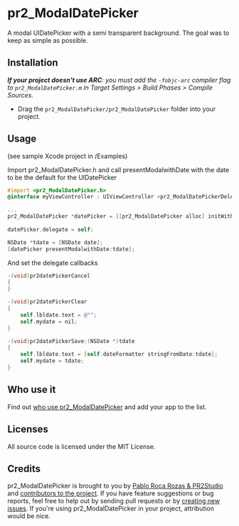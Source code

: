 
# pr2_ModalDatePicker

A modal UIDatePicker with a semi transparent background. The goal was to keep as simple as possible.


## Installation

_**If your project doesn't use ARC**: you must add the `-fobjc-arc` compiler flag to `pr2_ModalDatePicker.m` in Target Settings > Build Phases > Compile Sources._

* Drag the `pr2_ModalDatePicker/pr2_ModalDatePicker` folder into your project.

## Usage

(see sample Xcode project in /Examples)

Import pr2_ModalDatePicker.h and call presentModalwithDate with the date to be the default for the UIDatePicker

```objective-c
#import <pr2_ModalDatePicker.h>
@interface myViewController : UIViewController <pr2_ModalDatePickerDelegate>

...
pr2_ModalDatePicker *datePicker = [[pr2_ModalDatePicker alloc] initWithNibName:@"pr2_ModalDatePicker" bundle:nil];
	
datePicker.delegate = self;

NSDate *tdate = [NSDate date];
[datePicker presentModalwithDate:tdate];
```

And set the delegate callbacks


```objective-c
-(void)pr2datePickerCancel
{
}

-(void)pr2datePickerClear
{
	self.lbldate.text = @"";
	self.mydate = nil;
}

-(void)pr2datePickerSave:(NSDate *)tdate
{
	self.lbldate.text = [self.dateFormatter stringFromDate:tdate];
	self.mydate = tdate;
}
```

## Who use it

Find out [who use pr2_ModalDatePicker](https://github.com/pabloroca/pr2_ModalDatePicker/wiki/Who-Use-pr2_ModalDatePicker) and add your app to the list.

## Licenses

All source code is licensed under the MIT License.

## Credits

pr2_ModalDatePicker is brought to you by [Pablo Roca Rozas & PR2Studio](http://www.pr2studio.com) and [contributors to the project](https://github.com/pabloroca/pr2_ModalDatePicker/contributors). If you have feature suggestions or bug reports, feel free to help out by sending pull requests or by [creating new issues](https://github.com/pabloroca/pr2_ModalDatePicker/issues/new). If you're using pr2_ModalDatePicker in your project, attribution would be nice.

